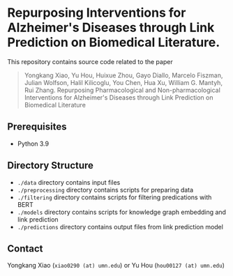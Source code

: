 # Repurposing Interventions for Alzheimer's Diseases through Link Prediction on Biomedical Literature.

This repository contains source code related to the paper

> Yongkang Xiao, Yu Hou, Huixue Zhou, Gayo Diallo, Marcelo Fiszman, Julian Wolfson, Halil Kilicoglu, You Chen, Hua Xu, William G. Mantyh, Rui Zhang. Repurposing Pharmacological and Non-pharmacological Interventions for Alzheimer's Diseases through Link Prediction on Biomedical Literature

## Prerequisites

- Python 3.9

## Directory Structure

- `./data` directory contains input files
- `./preprocessing` directory contains scripts for preparing data
- `./filtering` directory contains scripts for filtering predications with BERT
- `./models` directory contains scripts for knowledge graph embedding and link prediction
- `./predictions` directory contains output files from link prediction model

## Contact

Yongkang Xiao (`xiao0290 (at) umn.edu`) or Yu Hou (`hou00127 (at) umn.edu`)
